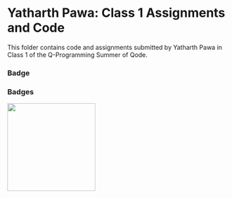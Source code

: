 # Yatharth Pawa: Class 1 Assignments and Code

This folder contains code and assignments submitted by Yatharth Pawa in Class 1 of the Q-Programming Summer of Qode.

### Badge
### Badges
<img src="/badges/attendance.png" width="200px" height="200px">